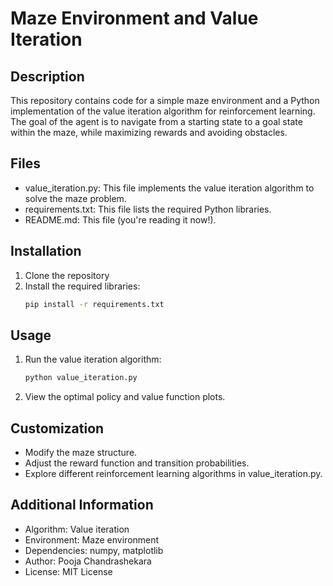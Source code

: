 # Maze Environment and Value Iteration

## Description

This repository contains code for a simple maze environment and a Python implementation of the value iteration algorithm for reinforcement learning. The goal of the agent is to navigate from a starting state to a goal state within the maze, while maximizing rewards and avoiding obstacles.

## Files

- value_iteration.py: This file implements the value iteration algorithm to solve the maze problem.
- requirements.txt: This file lists the required Python libraries.
- README.md: This file (you're reading it now!).

## Installation

1. Clone the repository
2. Install the required libraries:
   ```bash
   pip install -r requirements.txt

## Usage

1. Run the value iteration algorithm:
   ```bash
   python value_iteration.py
   
3. View the optimal policy and value function plots.

## Customization

- Modify the maze structure.
- Adjust the reward function and transition probabilities.
- Explore different reinforcement learning algorithms in value_iteration.py.

## Additional Information

- Algorithm: Value iteration
- Environment: Maze environment
- Dependencies: numpy, matplotlib
- Author: Pooja Chandrashekara
- License: MIT License


